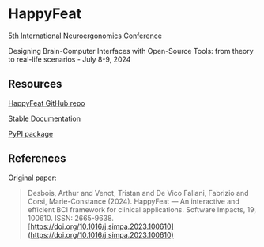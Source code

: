 # HappyFeat

[5th International Neuroergonomics Conference](https://neuroergonomics2024.inria.fr/)

Designing Brain-Computer Interfaces with Open-Source Tools: from theory to real-life scenarios - July 8-9, 2024

## Resources

[HappyFeat GitHub repo](https://github.com/Inria-NERV/happyFeat)

[Stable Documentation](https://happyfeat.readthedocs.io/en/stable/)

[PyPI package](https://pypi.org/project/happyfeat/)

## References

Original paper:

> Desbois, Arthur and Venot, Tristan and De Vico Fallani, Fabrizio and Corsi, Marie-Constance (2024).
> HappyFeat — An interactive and efficient BCI framework for clinical applications.
> Software Impacts, 19, 100610. ISSN: 2665-9638. [https://doi.org/10.1016/j.simpa.2023.100610](https://doi.org/10.1016/j.simpa.2023.100610)
